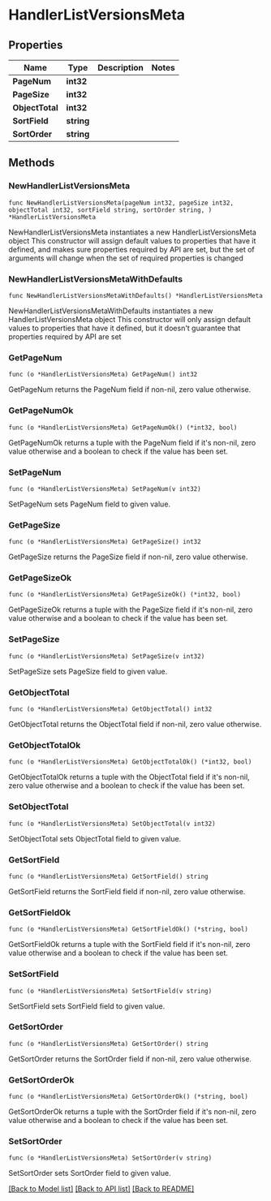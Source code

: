 # HandlerListVersionsMeta

## Properties

Name | Type | Description | Notes
------------ | ------------- | ------------- | -------------
**PageNum** | **int32** |  | 
**PageSize** | **int32** |  | 
**ObjectTotal** | **int32** |  | 
**SortField** | **string** |  | 
**SortOrder** | **string** |  | 

## Methods

### NewHandlerListVersionsMeta

`func NewHandlerListVersionsMeta(pageNum int32, pageSize int32, objectTotal int32, sortField string, sortOrder string, ) *HandlerListVersionsMeta`

NewHandlerListVersionsMeta instantiates a new HandlerListVersionsMeta object
This constructor will assign default values to properties that have it defined,
and makes sure properties required by API are set, but the set of arguments
will change when the set of required properties is changed

### NewHandlerListVersionsMetaWithDefaults

`func NewHandlerListVersionsMetaWithDefaults() *HandlerListVersionsMeta`

NewHandlerListVersionsMetaWithDefaults instantiates a new HandlerListVersionsMeta object
This constructor will only assign default values to properties that have it defined,
but it doesn't guarantee that properties required by API are set

### GetPageNum

`func (o *HandlerListVersionsMeta) GetPageNum() int32`

GetPageNum returns the PageNum field if non-nil, zero value otherwise.

### GetPageNumOk

`func (o *HandlerListVersionsMeta) GetPageNumOk() (*int32, bool)`

GetPageNumOk returns a tuple with the PageNum field if it's non-nil, zero value otherwise
and a boolean to check if the value has been set.

### SetPageNum

`func (o *HandlerListVersionsMeta) SetPageNum(v int32)`

SetPageNum sets PageNum field to given value.


### GetPageSize

`func (o *HandlerListVersionsMeta) GetPageSize() int32`

GetPageSize returns the PageSize field if non-nil, zero value otherwise.

### GetPageSizeOk

`func (o *HandlerListVersionsMeta) GetPageSizeOk() (*int32, bool)`

GetPageSizeOk returns a tuple with the PageSize field if it's non-nil, zero value otherwise
and a boolean to check if the value has been set.

### SetPageSize

`func (o *HandlerListVersionsMeta) SetPageSize(v int32)`

SetPageSize sets PageSize field to given value.


### GetObjectTotal

`func (o *HandlerListVersionsMeta) GetObjectTotal() int32`

GetObjectTotal returns the ObjectTotal field if non-nil, zero value otherwise.

### GetObjectTotalOk

`func (o *HandlerListVersionsMeta) GetObjectTotalOk() (*int32, bool)`

GetObjectTotalOk returns a tuple with the ObjectTotal field if it's non-nil, zero value otherwise
and a boolean to check if the value has been set.

### SetObjectTotal

`func (o *HandlerListVersionsMeta) SetObjectTotal(v int32)`

SetObjectTotal sets ObjectTotal field to given value.


### GetSortField

`func (o *HandlerListVersionsMeta) GetSortField() string`

GetSortField returns the SortField field if non-nil, zero value otherwise.

### GetSortFieldOk

`func (o *HandlerListVersionsMeta) GetSortFieldOk() (*string, bool)`

GetSortFieldOk returns a tuple with the SortField field if it's non-nil, zero value otherwise
and a boolean to check if the value has been set.

### SetSortField

`func (o *HandlerListVersionsMeta) SetSortField(v string)`

SetSortField sets SortField field to given value.


### GetSortOrder

`func (o *HandlerListVersionsMeta) GetSortOrder() string`

GetSortOrder returns the SortOrder field if non-nil, zero value otherwise.

### GetSortOrderOk

`func (o *HandlerListVersionsMeta) GetSortOrderOk() (*string, bool)`

GetSortOrderOk returns a tuple with the SortOrder field if it's non-nil, zero value otherwise
and a boolean to check if the value has been set.

### SetSortOrder

`func (o *HandlerListVersionsMeta) SetSortOrder(v string)`

SetSortOrder sets SortOrder field to given value.



[[Back to Model list]](../README.md#documentation-for-models) [[Back to API list]](../README.md#documentation-for-api-endpoints) [[Back to README]](../README.md)


